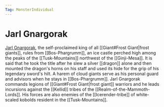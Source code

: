 ```yaml
---
Tag: MonsterIndividual
---
```

# Jarl Gnargorak
[Jarl Gnargorak](https://pathfinderwiki.com/wiki/Gnargorak), the self-proclaimed king of all [[Giant#Frost Giant|frost giants]], rules from [[Bos-Phargrumm]], an ice castle perched high among the peaks of the [[Tusk-Mountains]] northwest of the [[Ginji-Mesa]]. It is said that he took the title after he slew a silver [[dragon]] alone and then mounted the dragon's horns on his staff and used its hide for the grip of his legendary sword's hilt. A harem of cloud giants serve as his personal guard and advisors when he stays in [[Bos-Phargrumm]]. Jarl Gnargorak commands legions of [[Giant#Frost Giant|frost giant]] warriors and he leads incursions against the [[Kellid]] tribes of the [[Realm-of-the-Mammoth-Lords]]. His forces are also enemies of the [[Icerender-tribe]] of white-scaled kobolds resident in the [[Tusk-Mountains]].